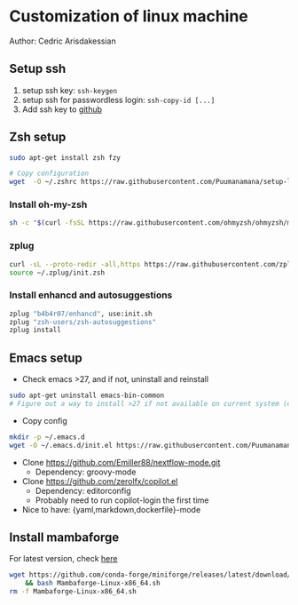 # Customization of linux machine
Author: Cedric Arisdakessian

## Setup ssh

1. setup ssh key: `ssh-keygen`
2. setup ssh for passwordless login: `ssh-copy-id [...]`
3. Add ssh key to [github](https://github.com/settings/keys)

## Zsh setup

```bash
sudo apt-get install zsh fzy

# Copy configuration
wget  -O ~/.zshrc https://raw.githubusercontent.com/Puumanamana/setup-linux/master/.zshrc
```

### Install oh-my-zsh
```bash
sh -c "$(curl -fsSL https://raw.githubusercontent.com/ohmyzsh/ohmyzsh/master/tools/install.sh)"
```

### zplug
```bash
curl -sL --proto-redir -all,https https://raw.githubusercontent.com/zplug/installer/master/installer.zsh | zsh
source ~/.zplug/init.zsh
```

### Install enhancd and autosuggestions

```bash
zplug "b4b4r07/enhancd", use:init.sh
zplug "zsh-users/zsh-autosuggestions"
zplug install
```

## Emacs setup

- Check emacs >27, and if not, uninstall and reinstall

```bash
sudo apt-get uninstall emacs-bin-common
# Figure out a way to install >27 if not available on current system (e.g., flatpak, conda, snap,...)
```

- Copy config
```bash
mkdir -p ~/.emacs.d
wget -O ~/.emacs.d/init.el https://raw.githubusercontent.com/Puumanamana/setup-linux/master/init.el
```


- Clone https://github.com/Emiller88/nextflow-mode.git
    - Dependency: groovy-mode
- Clone https://github.com/zerolfx/copilot.el
    - Dependency: editorconfig
    - Probably need to run copilot-login the first time
- Nice to have: {yaml,markdown,dockerfile}-mode

## Install mambaforge
For latest version, check [here](https://github.com/conda-forge/miniforge#mambaforge)
```bash
wget https://github.com/conda-forge/miniforge/releases/latest/download/Mambaforge-Linux-x86_64.sh \
    && bash Mambaforge-Linux-x86_64.sh
rm -f Mambaforge-Linux-x86_64.sh
```
